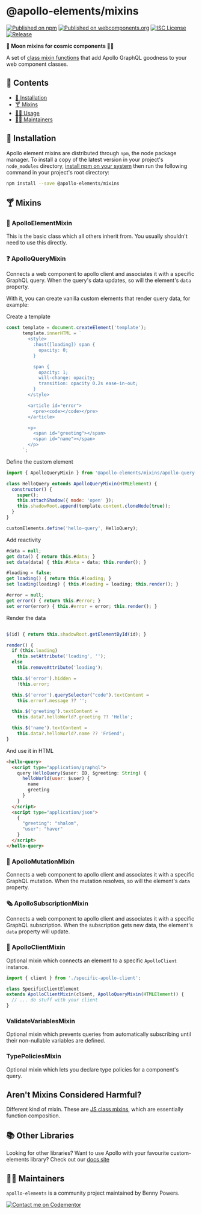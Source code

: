 # @apollo-elements/mixins

[![Published on npm](https://img.shields.io/npm/v/@apollo-elements/mixins.svg)](https://www.npmjs.com/package/@apollo-elements/mixins)
[![Published on webcomponents.org](https://img.shields.io/badge/webcomponents.org-published-blue.svg)](https://www.webcomponents.org/element/@apollo-elements/mixins)
[![ISC License](https://img.shields.io/npm/l/@apollo-elements/mixins)](https://github.com/apollo-elements/apollo-elements/blob/master/LICENCE.md)
[![Release](https://github.com/apollo-elements/apollo-elements/workflows/Release/badge.svg)](https://github.com/apollo-elements/apollo-elements/actions)

<strong>🍹 Moon mixins for cosmic components 👩‍🚀</strong>

A set of [class mixin functions](https://alligator.io/js/class-composition/#composition-with-javascript-classes) that add Apollo GraphQL goodness to your web component classes.

## 📓 Contents
- [🔧 Installation](#-installation)
- [🍸 Mixins](#-mixins)
- [👩‍🚀 Usage](#-usage)
- [👷‍♂️ Maintainers](#-maintainers)

## 🔧 Installation

Apollo element mixins are distributed through `npm`, the node package manager. To install a copy of the latest version in your project's `node_modules` directory, [install npm on your system](https://www.npmjs.com/get-npm) then run the following command in your project's root directory:

```bash
npm install --save @apollo-elements/mixins
```

## 🍸 Mixins

### 🧱 ApolloElementMixin
This is the basic class which all others inherit from. You usually shouldn't need to use this directly.

### ❓ ApolloQueryMixin
Connects a web component to apollo client and associates it with a specific GraphQL query. When the query's data updates, so will the element's `data` property.

With it, you can create vanilla custom elements that render query data, for example:

Create a template
```js
const template = document.createElement('template');
      template.innerHTML = `
        <style>
          :host([loading]) span {
            opacity: 0;
          }

          span {
            opacity: 1;
            will-change: opacity;
            transition: opacity 0.2s ease-in-out;
          }
        </style>

        <article id="error">
          <pre><code></code></pre>
        </article>

        <p>
          <span id="greeting"></span>
          <span id="name"></span>
        </p>
      `;
```

Define the custom element

```js
import { ApolloQueryMixin } from '@apollo-elements/mixins/apollo-query-mixin.js';

class HelloQuery extends ApolloQueryMixin(HTMLElement) {
  constructor() {
    super();
    this.attachShadow({ mode: 'open' });
    this.shadowRoot.append(template.content.cloneNode(true));
  }
}

customElements.define('hello-query', HelloQuery);
```

Add reactivity

```js
#data = null;
get data() { return this.#data; }
set data(data) { this.#data = data; this.render(); }

#loading = false;
get loading() { return this.#loading; }
set loading(loading) { this.#loading = loading; this.render(); }

#error = null;
get error() { return this.#error; }
set error(error) { this.#error = error; this.render(); }
```

Render the data
```js

$(id) { return this.shadowRoot.getElementById(id); }

render() {
  if (this.loading)
    this.setAttribute('loading', '');
  else
    this.removeAttribute('loading');

  this.$('error').hidden =
    !this.error;

  this.$('error').querySelector("code").textContent =
    this.error?.message ?? '';

  this.$('greeting').textContent =
    this.data?.helloWorld?.greeting ?? 'Hello';

  this.$('name').textContent =
    this.data?.helloWorld?.name ?? 'Friend';
}
```

And use it in HTML

```html
<hello-query>
  <script type="application/graphql">
    query HelloQuery($user: ID, $greeting: String) {
      helloWorld(user: $user) {
        name
        greeting
      }
    }
  </script>
  <script type="application/json">
    {
      "greeting": "shalom",
      "user": "haver"
    }
  </script>
</hello-query>
```

### 👾 ApolloMutationMixin
Connects a web component to apollo client and associates it with a specific GraphQL mutation. When the mutation resolves, so will the element's `data` property.

### 🗞 ApolloSubscriptionMixin
Connects a web component to apollo client and associates it with a specific GraphQL subscription. When the subscription gets new data, the element's `data` property will update.

### 💼 ApolloClientMixin
Optional mixin which connects an element to a specific `ApolloClient` instance.

```ts
import { client } from './specific-apollo-client';

class SpecificClientElement
extends ApolloClientMixin(client, ApolloQueryMixin(HTMLElement)) {
  // ... do stuff with your client
}
```

### ValidateVariablesMixin
Optional mixin which prevents queries from automatically subscribing until their non-nullable variables are defined.

### TypePoliciesMixin
Optional mixin which lets you declare type policies for a component's query.

## Aren't Mixins Considered Harmful?

Different kind of mixin. These are [JS class mixins](http://justinfagnani.com/2015/12/21/real-mixins-with-javascript-classes/), which are essentially function composition.

## 📚 Other Libraries
Looking for other libraries? Want to use Apollo with your favourite custom-elements library? Check out our [docs site](https://apolloelement.dev)

## 👷‍♂️ Maintainers
`apollo-elements` is a community project maintained by Benny Powers.

[![Contact me on Codementor](https://cdn.codementor.io/badges/contact_me_github.svg)](https://www.codementor.io/bennyp?utm_source=github&utm_medium=button&utm_term=bennyp&utm_campaign=github)
